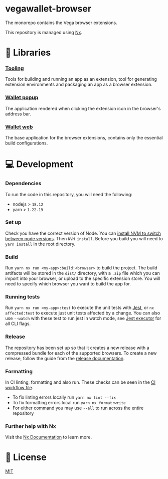 # vegawallet-browser

The monorepo contains the Vega browser extensions.

This repository is managed using [Nx](https://nx.dev).

# 🔎 Libraries

### [Tooling](./libs/tooling)

Tools for building and running an app as an extension, tool for generating extension environments and packaging an app as a browser extension.

### [Wallet popup](./libs/wallet-popup)

The application rendered when clicking the extension icon in the browser's address bar.

### [Wallet web](./libs/wallet-web)

The base application for the browser extensions, contains only the essential build configurations.

# 💻 Development

### Dependencies

To run the code in this repository, you will need the following:

- nodejs > `18.12`
- yarn > `1.22.19`

### Set up

Check you have the correct version of Node. You can [install NVM to switch between node versions](https://github.com/nvm-sh/nvm#installing-and-updating). Then `NVM install`.
Before you build you will need to `yarn install` in the root directory.

### Build

Run `yarn nx run <my-app>:build:<browser>` to build the project. The build artifacts will be stored in the `dist/` directory, with a `.zip` file which you can import into your browser, or upload to the specific extension store. You will need to specify which browser you want to build the app for.

### Running tests

Run `yarn nx run <my-app>:test` to execute the unit tests with [Jest](https://jestjs.io), or `nx affected:test` to execute just unit tests affected by a change. You can also use `--watch` with these test to run jest in watch mode, see [Jest executor](https://nx.dev/packages/jest/executors/jest) for all CLI flags.

### Release

The repository has been set up so that it creates a new release with a compressed bundle for each of the supported browsers. To create a new release, follow the guide from the [release documentation](./RELEASE.md).

### Formatting

In CI linting, formatting and also run. These checks can be seen in the [CI workflow file](.github/workflows//test.yml).

- To fix linting errors locally run `yarn nx lint --fix`
- To fix formatting errors local run `yarn nx format:write`
- For either command you may use `--all` to run across the entire repository

### Further help with Nx

Visit the [Nx Documentation](https://nx.dev/getting-started/intro) to learn more.

# 📑 License

[MIT](./LICENSE)
